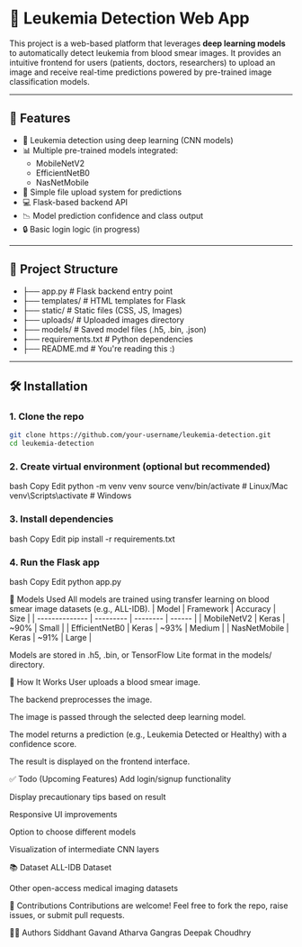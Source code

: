 # 🧬 Leukemia Detection Web App

This project is a web-based platform that leverages **deep learning models** to automatically detect leukemia from blood smear images. It provides an intuitive frontend for users (patients, doctors, researchers) to upload an image and receive real-time predictions powered by pre-trained image classification models.

---

## 🚀 Features

- 🧠 Leukemia detection using deep learning (CNN models)
- 📊 Multiple pre-trained models integrated:
  - MobileNetV2
  - EfficientNetB0
  - NasNetMobile
- 📁 Simple file upload system for predictions
- 💻 Flask-based backend API
- 📉 Model prediction confidence and class output
- 🔒 Basic login logic (in progress)

---

## 📂 Project Structure
- ├── app.py # Flask backend entry point
- ├── templates/ # HTML templates for Flask
- ├── static/ # Static files (CSS, JS, Images)
- ├── uploads/ # Uploaded images directory
- ├── models/ # Saved model files (.h5, .bin, .json)
- ├── requirements.txt # Python dependencies
- ├── README.md # You're reading this :)


---

## 🛠️ Installation

### 1. Clone the repo

```bash
git clone https://github.com/your-username/leukemia-detection.git
cd leukemia-detection
```

### 2. Create virtual environment (optional but recommended)

bash
Copy
Edit
python -m venv venv
source venv/bin/activate        # Linux/Mac
venv\Scripts\activate           # Windows

### 3. Install dependencies
bash
Copy
Edit
pip install -r requirements.txt

### 4. Run the Flask app
bash
Copy
Edit
python app.py


🧪 Models Used
All models are trained using transfer learning on blood smear image datasets (e.g., ALL-IDB).
| Model          | Framework | Accuracy | Size   |
| -------------- | --------- | -------- | ------ |
| MobileNetV2    | Keras     | \~90%    | Small  |
| EfficientNetB0 | Keras     | \~93%    | Medium |
| NasNetMobile   | Keras     | \~91%    | Large  |

Models are stored in .h5, .bin, or TensorFlow Lite format in the models/ directory.

📸 How It Works
User uploads a blood smear image.

The backend preprocesses the image.

The image is passed through the selected deep learning model.

The model returns a prediction (e.g., Leukemia Detected or Healthy) with a confidence score.

The result is displayed on the frontend interface.

✅ Todo (Upcoming Features)
 Add login/signup functionality

 Display precautionary tips based on result

 Responsive UI improvements

 Option to choose different models

 Visualization of intermediate CNN layers

📚 Dataset
ALL-IDB Dataset

Other open-access medical imaging datasets

🤝 Contributions
Contributions are welcome!
Feel free to fork the repo, raise issues, or submit pull requests.

👨‍💻 Authors
Siddhant Gavand 
Atharva Gangras
Deepak Choudhry
